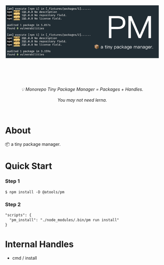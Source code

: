 <h1 align="center">
  <br>
	<img width="500" src="https://github.com/qddegtya/pm/raw/master/media/preview.png" alt="pm">
  <br>
  <br>
  <br>
</h1>

<p align="center">
<em>💡 Monorepo Tiny Package Manager = Packages + Handles.</em>
<br>
<br>
<em>You may not need lerna.</em>
<br>
<br>
<br>
</p>

# About

📦 a tiny package manager.

# Quick Start

### Step 1

```
$ npm install -D @atools/pm
```

### Step 2

```
"scripts": {
  "pm_install": "./node_modules/.bin/pm run install"
}
```

# Internal Handles

* cmd / install

